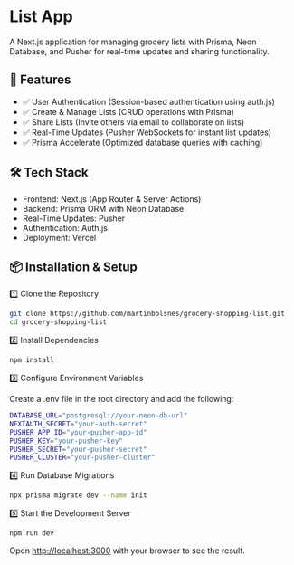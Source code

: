 # List App

A Next.js application for managing grocery lists with Prisma, Neon Database, and Pusher for real-time updates and sharing functionality.

## 🚀 Features

- ✅ User Authentication (Session-based authentication using auth.js)
- ✅ Create & Manage Lists (CRUD operations with Prisma)
- ✅ Share Lists (Invite others via email to collaborate on lists)
- ✅ Real-Time Updates (Pusher WebSockets for instant list updates)
- ✅ Prisma Accelerate (Optimized database queries with caching)

## 🛠️ Tech Stack

- Frontend: Next.js (App Router & Server Actions)
- Backend: Prisma ORM with Neon Database
- Real-Time Updates: Pusher
- Authentication: Auth.js
- Deployment: Vercel

## 📦 Installation & Setup

1️⃣ Clone the Repository

```bash
git clone https://github.com/martinbolsnes/grocery-shopping-list.git
cd grocery-shopping-list
```

2️⃣ Install Dependencies

```bash
npm install
```

3️⃣ Configure Environment Variables

Create a .env file in the root directory and add the following:

```bash
DATABASE_URL="postgresql://your-neon-db-url"
NEXTAUTH_SECRET="your-auth-secret"
PUSHER_APP_ID="your-pusher-app-id"
PUSHER_KEY="your-pusher-key"
PUSHER_SECRET="your-pusher-secret"
PUSHER_CLUSTER="your-pusher-cluster"
```

4️⃣ Run Database Migrations

```bash
npx prisma migrate dev --name init
```

5️⃣ Start the Development Server

```bash
npm run dev
```

Open [http://localhost:3000](http://localhost:3000) with your browser to see the result.
